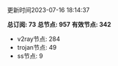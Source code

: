 更新时间2023-07-16 18:14:37

**总订阅: 73**
**总节点: 957**
**有效节点: 342**
- v2ray节点: 284
- trojan节点: 49
- ss节点: 9
